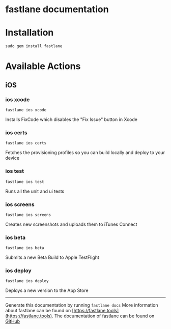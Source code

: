 fastlane documentation
================
# Installation
```
sudo gem install fastlane
```
# Available Actions
## iOS
### ios xcode
```
fastlane ios xcode
```
Installs FixCode which disables the "Fix Issue" button in Xcode
### ios certs
```
fastlane ios certs
```
Fetches the provisioning profiles so you can build locally and deploy to your device
### ios test
```
fastlane ios test
```
Runs all the unit and ui tests
### ios screens
```
fastlane ios screens
```
Creates new screenshots and uploads them to iTunes Connect
### ios beta
```
fastlane ios beta
```
Submits a new Beta Build to Apple TestFlight
### ios deploy
```
fastlane ios deploy
```
Deploys a new version to the App Store

----

Generate this documentation by running `fastlane docs`
More information about fastlane can be found on [https://fastlane.tools](https://fastlane.tools).
The documentation of fastlane can be found on [GitHub](https://github.com/KrauseFx/fastlane)